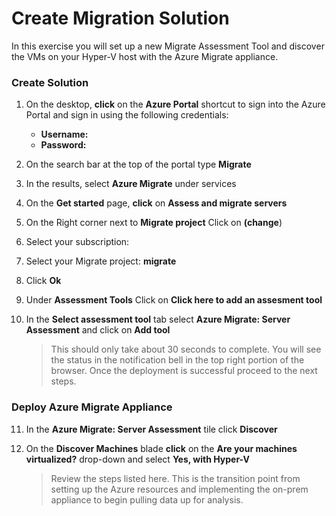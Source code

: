 # Create Migration Solution

In this exercise you will set up a new Migrate Assessment Tool and discover the VMs on your Hyper-V host with the Azure Migrate appliance.

### Create Solution

1. On the desktop, **click** on the **Azure Portal** shortcut to sign into the Azure Portal and sign in using the following credentials:

	* **Username:** <inject key="AzureAdUserEmail" />
	* **Password:** <inject key="AzureAdUserPassword" />

2.  On the search bar at the top of the portal type **Migrate**
3.  In the results, select **Azure Migrate** under services
4.	On the **Get started** page, **click** on **Assess and migrate servers**
5.  On the Right corner next to **Migrate project** Click on **(change**)
6.  Select your subscription: **<inject key="subscriptionName" />**
7.  Select your Migrate project: **<copy><inject key="resourceGroupName"  copy="false" />migrate</copy>**
8.  Click **Ok**
9.  Under **Assessment Tools** Click on **Click here to add an assesment tool**
10. In the **Select assessment tool** tab select **Azure Migrate: Server Assessment** and click on **Add tool**


	>This should only take about 30 seconds to complete. You will see the status in the notification bell in the top right portion of the browser. Once the deployment is successful proceed to the next steps. 

### Deploy Azure Migrate Appliance

11. In the **Azure Migrate: Server Assessment** tile click **Discover**
12. On the **Discover Machines** blade **click** on the **Are your machines virtualized?** drop-down and select **Yes, with Hyper-V**

	>Review the steps listed here. This is the transition point from setting up the Azure resources and implementing the on-prem appliance to begin pulling data up for analysis.
